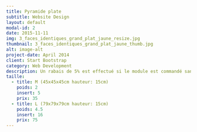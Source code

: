 ```yaml
---
title: Pyramide plate
subtitle: Website Design
layout: default
modal-id: 2
date: 2015-11-11
img: 3_faces_identiques_grand_plat_jaune_resize.jpg
thumbnail: 3_faces_identiques_grand_plat_jaune_thumb.jpg
alt: image-alt
project-date: April 2014
client: Start Bootstrap
category: Web Development
description: Un rabais de 5% est effectué si le module est commandé sans inserts.
taille:
  - title: M (45x45x45cm hauteur: 15cm)
    poids: 2
    insert: 5
    prix: 35
  - title: L (79x79x79cm hauteur: 15cm)
    poids: 4.5
    insert: 16
    prix: 75
---
```


